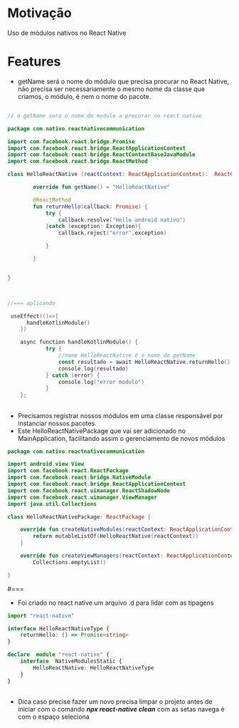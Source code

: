 # Motivação
Uso de módulos nativos no React Native

# Features
- getName será o nome do módulo que precisa procurar no React Native, não precisa ser necessariamente o mesmo nome da classe que criamos, o módulo, é nem o nome do pacote.
  
```kotlin

// o getName sera o nome do modulo a procurar no react native

package com.nativo.reactnativecommunication

import com.facebook.react.bridge.Promise
import com.facebook.react.bridge.ReactApplicationContext
import com.facebook.react.bridge.ReactContextBaseJavaModule
import com.facebook.react.bridge.ReactMethod

class HelloReactNative (reactContext: ReactApplicationContext):  ReactContextBaseJavaModule(reactContext) {

        override fun getName() = "HelloReactNative"

        @ReactMethod
        fun returnHello(callback: Promise) {
            try {
                callback.resolve("Hello android nativo")
            }catch (exception: Exception){
                callback.reject("error",exception)

            }

        }


}



//=== aplicando

 useEffect(()=>{
      handleKotlinModule()
    })

    async function handleKotlinModule() {
            try {
                //nome HelloReactNative é o nome do getName
                const resultado = await HelloReactNative.returnHello()
                console.log(resultado)
            } catch (error) {
                console.log("error modulo")
            }
    };
```

##
- Precisamos registrar nossos módulos em uma classe responsável por instanciar nossos pacotes.
- Este HelloReactNativePackage que vai ser adicionado no MainApplication, facilitando assim o gerenciamento de novos módulos

```kotlin
package com.nativo.reactnativecommunication

import android.view.View
import com.facebook.react.ReactPackage
import com.facebook.react.bridge.NativeModule
import com.facebook.react.bridge.ReactApplicationContext
import com.facebook.react.uimanager.ReactShadowNode
import com.facebook.react.uimanager.ViewManager
import java.util.Collections

class HelloReactNativePackage: ReactPackage {

    override fun createNativeModules(reactContext: ReactApplicationContext): MutableList<NativeModule> {
        return mutableListOf(HelloReactNative(reactContext))
    }

    override fun createViewManagers(reactContext: ReactApplicationContext): MutableList<ViewManager<View, ReactShadowNode<*>>>  =
        Collections.emptyList()

}


```

#===
- Foi criado no react native um  arquivo .d para lidar com as tipagens


```typescript
import "react-native"

interface HelloReactNativeType {
    returnHello: () => Promise<string>
}

declare  module "react-native" {
    interface  NativeModulesStatic {
        HelloReactNative: HelloReactNativeType
    }
}


```

##

- Dica caso precise fazer um novo precisa limpar o projeto antes de iniciar com o comando ***npx react-native clean*** com as setas navega é com o espaço seleciona



